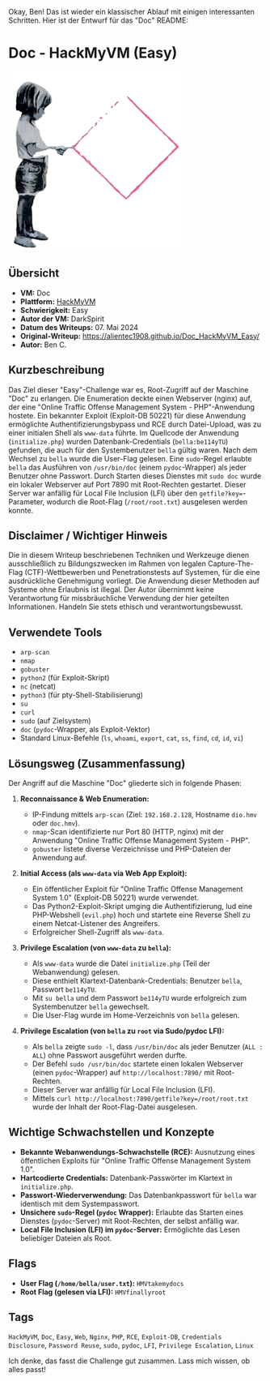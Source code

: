 Okay, Ben! Das ist wieder ein klassischer Ablauf mit einigen interessanten Schritten. Hier ist der Entwurf für das "Doc" README:

# Doc - HackMyVM (Easy)

![Doc.png](Doc.png)

## Übersicht

*   **VM:** Doc
*   **Plattform:** [HackMyVM](https://hackmyvm.eu/machines/machine.php?vm=Doc)
*   **Schwierigkeit:** Easy
*   **Autor der VM:** DarkSpirit
*   **Datum des Writeups:** 07. Mai 2024
*   **Original-Writeup:** https://alientec1908.github.io/Doc_HackMyVM_Easy/
*   **Autor:** Ben C.

## Kurzbeschreibung

Das Ziel dieser "Easy"-Challenge war es, Root-Zugriff auf der Maschine "Doc" zu erlangen. Die Enumeration deckte einen Webserver (nginx) auf, der eine "Online Traffic Offense Management System - PHP"-Anwendung hostete. Ein bekannter Exploit (Exploit-DB 50221) für diese Anwendung ermöglichte Authentifizierungsbypass und RCE durch Datei-Upload, was zu einer initialen Shell als `www-data` führte. Im Quellcode der Anwendung (`initialize.php`) wurden Datenbank-Credentials (`bella:be114yTU`) gefunden, die auch für den Systembenutzer `bella` gültig waren. Nach dem Wechsel zu `bella` wurde die User-Flag gelesen. Eine `sudo`-Regel erlaubte `bella` das Ausführen von `/usr/bin/doc` (einem `pydoc`-Wrapper) als jeder Benutzer ohne Passwort. Durch Starten dieses Dienstes mit `sudo doc` wurde ein lokaler Webserver auf Port 7890 mit Root-Rechten gestartet. Dieser Server war anfällig für Local File Inclusion (LFI) über den `getfile?key=`-Parameter, wodurch die Root-Flag (`/root/root.txt`) ausgelesen werden konnte.

## Disclaimer / Wichtiger Hinweis

Die in diesem Writeup beschriebenen Techniken und Werkzeuge dienen ausschließlich zu Bildungszwecken im Rahmen von legalen Capture-The-Flag (CTF)-Wettbewerben und Penetrationstests auf Systemen, für die eine ausdrückliche Genehmigung vorliegt. Die Anwendung dieser Methoden auf Systeme ohne Erlaubnis ist illegal. Der Autor übernimmt keine Verantwortung für missbräuchliche Verwendung der hier geteilten Informationen. Handeln Sie stets ethisch und verantwortungsbewusst.

## Verwendete Tools

*   `arp-scan`
*   `nmap`
*   `gobuster`
*   `python2` (für Exploit-Skript)
*   `nc` (netcat)
*   `python3` (für pty-Shell-Stabilisierung)
*   `su`
*   `curl`
*   `sudo` (auf Zielsystem)
*   `doc` (`pydoc`-Wrapper, als Exploit-Vektor)
*   Standard Linux-Befehle (`ls`, `whoami`, `export`, `cat`, `ss`, `find`, `cd`, `id`, `vi`)

## Lösungsweg (Zusammenfassung)

Der Angriff auf die Maschine "Doc" gliederte sich in folgende Phasen:

1.  **Reconnaissance & Web Enumeration:**
    *   IP-Findung mittels `arp-scan` (Ziel: `192.168.2.128`, Hostname `dio.hmv` oder `doc.hmv`).
    *   `nmap`-Scan identifizierte nur Port 80 (HTTP, nginx) mit der Anwendung "Online Traffic Offense Management System - PHP".
    *   `gobuster` listete diverse Verzeichnisse und PHP-Dateien der Anwendung auf.

2.  **Initial Access (als `www-data` via Web App Exploit):**
    *   Ein öffentlicher Exploit für "Online Traffic Offense Management System 1.0" (Exploit-DB 50221) wurde verwendet.
    *   Das Python2-Exploit-Skript umging die Authentifizierung, lud eine PHP-Webshell (`evil.php`) hoch und startete eine Reverse Shell zu einem Netcat-Listener des Angreifers.
    *   Erfolgreicher Shell-Zugriff als `www-data`.

3.  **Privilege Escalation (von `www-data` zu `bella`):**
    *   Als `www-data` wurde die Datei `initialize.php` (Teil der Webanwendung) gelesen.
    *   Diese enthielt Klartext-Datenbank-Credentials: Benutzer `bella`, Passwort `be114yTU`.
    *   Mit `su bella` und dem Passwort `be114yTU` wurde erfolgreich zum Systembenutzer `bella` gewechselt.
    *   Die User-Flag wurde im Home-Verzeichnis von `bella` gelesen.

4.  **Privilege Escalation (von `bella` zu `root` via Sudo/pydoc LFI):**
    *   Als `bella` zeigte `sudo -l`, dass `/usr/bin/doc` als jeder Benutzer (`ALL : ALL`) ohne Passwort ausgeführt werden durfte.
    *   Der Befehl `sudo /usr/bin/doc` startete einen lokalen Webserver (einen `pydoc`-Wrapper) auf `http://localhost:7890/` mit Root-Rechten.
    *   Dieser Server war anfällig für Local File Inclusion (LFI).
    *   Mittels `curl http://localhost:7890/getfile?key=/root/root.txt` wurde der Inhalt der Root-Flag-Datei ausgelesen.

## Wichtige Schwachstellen und Konzepte

*   **Bekannte Webanwendungs-Schwachstelle (RCE):** Ausnutzung eines öffentlichen Exploits für "Online Traffic Offense Management System 1.0".
*   **Hartcodierte Credentials:** Datenbank-Passwörter im Klartext in `initialize.php`.
*   **Passwort-Wiederverwendung:** Das Datenbankpasswort für `bella` war identisch mit dem Systempasswort.
*   **Unsichere `sudo`-Regel (`pydoc` Wrapper):** Erlaubte das Starten eines Dienstes (`pydoc`-Server) mit Root-Rechten, der selbst anfällig war.
*   **Local File Inclusion (LFI) im `pydoc`-Server:** Ermöglichte das Lesen beliebiger Dateien als Root.

## Flags

*   **User Flag (`/home/bella/user.txt`):** `HMVtakemydocs`
*   **Root Flag (gelesen via LFI):** `HMVfinallyroot`

## Tags

`HackMyVM`, `Doc`, `Easy`, `Web`, `Nginx`, `PHP`, `RCE`, `Exploit-DB`, `Credentials Disclosure`, `Password Reuse`, `sudo`, `pydoc`, `LFI`, `Privilege Escalation`, `Linux`


Ich denke, das fasst die Challenge gut zusammen. Lass mich wissen, ob alles passt!

